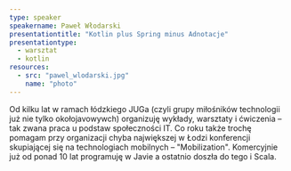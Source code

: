 ```yaml
---
type: speaker
speakername: Paweł Włodarski
presentationtitle: "Kotlin plus Spring minus Adnotacje"
presentationtype: 
  - warsztat
  - kotlin
resources:
  - src: "pawel_wlodarski.jpg"
    name: "photo"
---
```


Od kilku lat w ramach łódzkiego JUGa (czyli grupy miłośników technologii już nie tylko okołojavowywch) organizuję wykłady, warsztaty i ćwiczenia – tak zwana praca u podstaw społeczności IT. Co roku także trochę pomagam przy organizacji chyba największej w Łodzi konferencji skupiającej się na technologiach mobilnych – \"Mobilization\". Komercyjnie już od ponad 10 lat programuję w Javie a ostatnio doszła do tego i Scala.